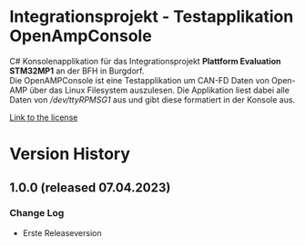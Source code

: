 # Integrationsprojekt - Testapplikation OpenAmpConsole
C# Konsolenapplikation für das Integrationsprojekt **Plattform Evaluation STM32MP1** an der BFH in Burgdorf.  
Die OpenAMPConsole ist eine Testapplikation um CAN-FD Daten von Open-AMP über das Linux Filesystem auszulesen. Die Applikation liest dabei alle Daten von */dev/ttyRPMSG1* aus und gibt diese formatiert in der Konsole aus. 


[Link to the license](LICENSE)

# Version History

## 1.0.0 (released 07.04.2023)
### Change Log
- Erste Releaseversion


